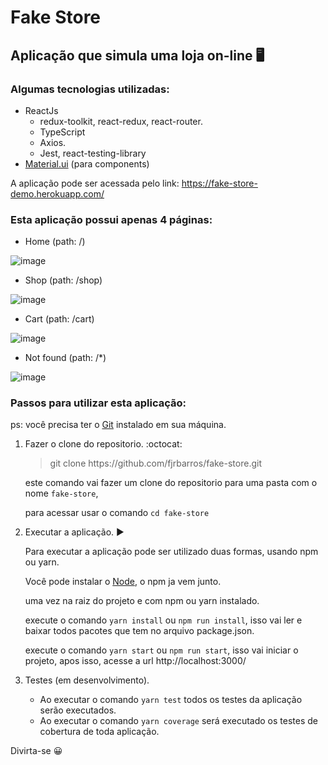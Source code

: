 # Fake Store

## Aplicação que simula uma loja on-line :desktop_computer:

### Algumas tecnologias utilizadas:
 - ReactJs
   - redux-toolkit, react-redux, react-router.
   - TypeScript
   - Axios.
   - Jest, react-testing-library
 - [Material.ui](https://material-ui.com/) (para components)
 
 A aplicação pode ser acessada pelo link: https://fake-store-demo.herokuapp.com/

### Esta aplicação possui apenas 4 páginas:
  - Home (path: /)

  ![image](https://user-images.githubusercontent.com/44577035/170900429-ed2fd7be-9ae8-4d77-a284-25997ca2877a.png)
  - Shop (path: /shop)

  ![image](https://user-images.githubusercontent.com/44577035/170900637-930a01f8-73b9-4a61-8dac-aafcb412a611.png)
  
  - Cart (path: /cart)

  ![image](https://user-images.githubusercontent.com/44577035/170901312-b57188d1-6453-4f08-a54c-5b0c86cdc14b.png)

  - Not found (path: /*)

  ![image](https://user-images.githubusercontent.com/44577035/170901347-87f84461-34f1-4046-8ee7-e478fcf518e3.png)


### Passos para utilizar esta aplicação:

ps: você precisa ter o [Git](https://git-scm.com/) instalado em sua máquina.

1. Fazer o clone do repositorio. :octocat:	
    > git clone https&#xfeff;://github.com/fjrbarros/fake-store.git

    este comando vai fazer um clone do repositorio para uma pasta com o nome `fake-store`,

    para acessar usar o comando `cd fake-store`

2. Executar a aplicação. :arrow_forward:	 

   Para executar a aplicação pode ser utilizado duas formas, usando npm ou yarn.
    
   Você pode instalar o [Node](https://nodejs.org/en/), o npm ja vem junto.
   
   uma vez na raiz do projeto e com npm ou yarn instalado.
   
   execute o comando `yarn install` ou `npm run install`, isso vai ler e baixar todos pacotes que tem no arquivo package.json.
   
   execute o comando `yarn start` ou `npm run start`, isso vai iniciar o projeto, apos isso, acesse a url http://localhost:3000/
   
3. Testes (em desenvolvimento).
   - Ao executar o comando `yarn test` todos os testes da aplicação serão executados.
   - Ao executar o comando `yarn coverage` será executado os testes de cobertura de toda aplicação.
   
Divirta-se :grinning:
